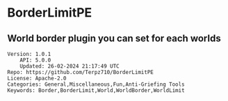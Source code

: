 # BorderLimitPE
## World border plugin you can set for each worlds
```properties
Version: 1.0.1
    API: 5.0.0
    Updated: 26-02-2024 21:17:49 UTC
Repo: https://github.com/Terpz710/BorderLimitPE
License: Apache-2.0
Categories: General,Miscellaneous,Fun,Anti-Griefing Tools
Keywords: Border,BorderLimit,World,WorldBorder,WorldLimit
```